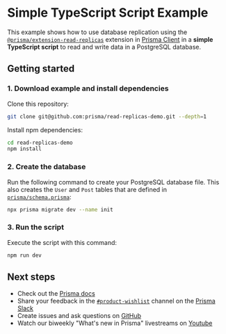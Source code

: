 # Simple TypeScript Script Example

This example shows how to use database replication using the  [`@prisma/extension-read-replicas`](https://github.com/prisma/read-replicas-extension) extension in [Prisma Client](https://www.prisma.io/docs/reference/tools-and-interfaces/prisma-client) in a **simple TypeScript script** to read and write data in a PostgreSQL database. 

## Getting started

### 1. Download example and install dependencies


Clone this repository:

```bash
git clone git@github.com:prisma/read-replicas-demo.git --depth=1
```

Install npm dependencies:

```bash
cd read-replicas-demo
npm install
```

</details>

### 2. Create the database

Run the following command to create your PostgreSQL database file. This also creates the `User` and `Post` tables that are defined in [`prisma/schema.prisma`](./prisma/schema.prisma):

```bash
npx prisma migrate dev --name init
```

### 3. Run the script

Execute the script with this command: 

```bash
npm run dev
```

## Next steps

- Check out the [Prisma docs](https://www.prisma.io/docs)
- Share your feedback in the [`#product-wishlist`](https://prisma.slack.com/messages/CKQTGR6T0/) channel on the [Prisma Slack](https://slack.prisma.io/)
- Create issues and ask questions on [GitHub](https://github.com/prisma/prisma/)
- Watch our biweekly "What's new in Prisma" livestreams on [Youtube](https://www.youtube.com/channel/UCptAHlN1gdwD89tFM3ENb6w)